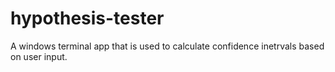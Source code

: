 # hypothesis-tester
A windows terminal app that is used to calculate confidence inetrvals based on user input.
